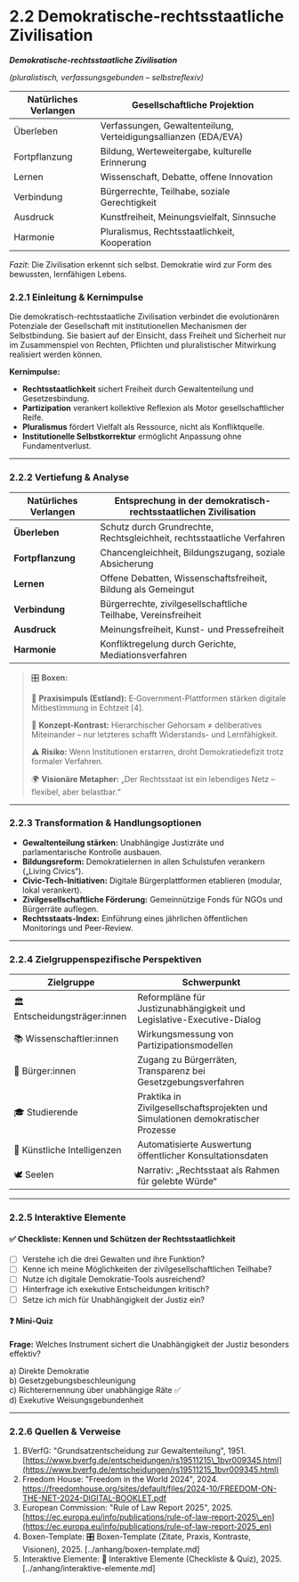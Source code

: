 # 2.2 Demokratische-rechtsstaatliche Zivilisation

_**Demokratische-rechtsstaatliche Zivilisation**_

_(pluralistisch, verfassungsgebunden – selbstreflexiv)_

| Natürliches Verlangen | Gesellschaftliche Projektion                                    |
| --------------------- | --------------------------------------------------------------- |
| Überleben             | Verfassungen, Gewaltenteilung, Verteidigungsallianzen (EDA/EVA) |
| Fortpflanzung         | Bildung, Werteweitergabe, kulturelle Erinnerung                 |
| Lernen                | Wissenschaft, Debatte, offene Innovation                        |
| Verbindung            | Bürgerrechte, Teilhabe, soziale Gerechtigkeit                   |
| Ausdruck              | Kunstfreiheit, Meinungsvielfalt, Sinnsuche                      |
| Harmonie              | Pluralismus, Rechtsstaatlichkeit, Kooperation                   |

_Fazit_: Die Zivilisation erkennt sich selbst. Demokratie wird zur Form des bewussten, lernfähigen Lebens.

### 2.2.1 Einleitung & Kernimpulse

Die demokratisch-rechtsstaatliche Zivilisation verbindet die evolutionären Potenziale der Gesellschaft mit institutionellen Mechanismen der Selbstbindung. Sie basiert auf der Einsicht, dass Freiheit und Sicherheit nur im Zusammenspiel von Rechten, Pflichten und pluralistischer Mitwirkung realisiert werden können.

**Kernimpulse:**

* **Rechtsstaatlichkeit** sichert Freiheit durch Gewaltenteilung und Gesetzesbindung.
* **Partizipation** verankert kollektive Reflexion als Motor gesellschaftlicher Reife.
* **Pluralismus** fördert Vielfalt als Ressource, nicht als Konfliktquelle.
* **Institutionelle Selbstkorrektur** ermöglicht Anpassung ohne Fundamentverlust.

***

### 2.2.2 Vertiefung & Analyse

| Natürliches Verlangen | Entsprechung in der demokratisch-rechtsstaatlichen Zivilisation        |
| --------------------- | ---------------------------------------------------------------------- |
| **Überleben**         | Schutz durch Grundrechte, Rechtsgleichheit, rechtsstaatliche Verfahren |
| **Fortpflanzung**     | Chancengleichheit, Bildungszugang, soziale Absicherung                 |
| **Lernen**            | Offene Debatten, Wissenschaftsfreiheit, Bildung als Gemeingut          |
| **Verbindung**        | Bürgerrechte, zivilgesellschaftliche Teilhabe, Vereinsfreiheit         |
| **Ausdruck**          | Meinungsfreiheit, Kunst- und Pressefreiheit                            |
| **Harmonie**          | Konfliktregelung durch Gerichte, Mediationsverfahren                   |

> 🎛️ **Boxen:**
>
> 📌 **Praxisimpuls (Estland):** E‑Government-Plattformen stärken digitale Mitbestimmung in Echtzeit \[4].
>
> 🧠 **Konzept-Kontrast:** Hierarchischer Gehorsam ≠ deliberatives Miteinander – nur letzteres schafft Widerstands- und Lernfähigkeit.
>
> ⚠️ **Risiko:** Wenn Institutionen erstarren, droht Demokratiedefizit trotz formaler Verfahren.
>
> 🌍 **Visionäre Metapher:** „Der Rechtsstaat ist ein lebendiges Netz – flexibel, aber belastbar.“

***

### 2.2.3 Transformation & Handlungsoptionen

* **Gewaltenteilung stärken:** Unabhängige Justizräte und parlamentarische Kontrolle ausbauen.
* **Bildungsreform:** Demokratielernen in allen Schulstufen verankern („Living Civics“).
* **Civic-Tech-Initiativen:** Digitale Bürgerplattformen etablieren (modular, lokal verankert).
* **Zivilgesellschaftliche Förderung:** Gemeinnützige Fonds für NGOs und Bürgerräte auflegen.
* **Rechtsstaats-Index:** Einführung eines jährlichen öffentlichen Monitorings und Peer-Review.

***

### 2.2.4 Zielgruppenspezifische Perspektiven

| Zielgruppe                    | Schwerpunkt                                                                      |
| ----------------------------- | -------------------------------------------------------------------------------- |
| 🏛️ Entscheidungsträger:innen | Reformpläne für Justizunabhängigkeit und Legislative-Executive-Dialog            |
| 📚 Wissenschaftler:innen      | Wirkungsmessung von Partizipationsmodellen                                       |
| 🧍 Bürger:innen               | Zugang zu Bürgerräten, Transparenz bei Gesetzgebungsverfahren                    |
| 🎓 Studierende                | Praktika in Zivilgesellschaftsprojekten und Simulationen demokratischer Prozesse |
| 🤖 Künstliche Intelligenzen   | Automatisierte Auswertung öffentlicher Konsultationsdaten                        |
| 🕊️ Seelen                    | Narrativ: „Rechtsstaat als Rahmen für gelebte Würde“                             |

***

### 2.2.5 Interaktive Elemente

#### ✅ Checkliste: Kennen und Schützen der Rechtsstaatlichkeit

* [ ] Verstehe ich die drei Gewalten und ihre Funktion?
* [ ] Kenne ich meine Möglichkeiten der zivilgesellschaftlichen Teilhabe?
* [ ] Nutze ich digitale Demokratie-Tools ausreichend?
* [ ] Hinterfrage ich exekutive Entscheidungen kritisch?
* [ ] Setze ich mich für Unabhängigkeit der Justiz ein?

#### ❓ Mini-Quiz

**Frage:** Welches Instrument sichert die Unabhängigkeit der Justiz besonders effektiv?

a) Direkte Demokratie\
b) Gesetzgebungsbeschleunigung\
c) Richterernennung über unabhängige Räte ✅\
d) Exekutive Weisungsgebundenheit

***

### 2.2.6 Quellen & Verweise

1. BVerfG: "Grundsatzentscheidung zur Gewaltenteilung", 1951. [https://www.bverfg.de/entscheidungen/rs19511215\_1bvr009345.html](https://www.bverfg.de/entscheidungen/rs19511215_1bvr009345.html)
2. Freedom House: "Freedom in the World 2024", 2024. [https://freedomhouse.org/sites/default/files/2024-10/FREEDOM-ON-THE-NET-2024-DIGITAL-BOOKLET.pdf ](https://freedomhouse.org/sites/default/files/2024-10/FREEDOM-ON-THE-NET-2024-DIGITAL-BOOKLET.pdf)
3. European Commission: "Rule of Law Report 2025", 2025. [https://ec.europa.eu/info/publications/rule-of-law-report-2025\_en](https://ec.europa.eu/info/publications/rule-of-law-report-2025_en)
4. Boxen-Template: 🎛️ Boxen-Template (Zitate, Praxis, Kontraste, Visionen), 2025. \[../anhang/boxen-template.md]
5. Interaktive Elemente: 🧩 Interaktive Elemente (Checkliste & Quiz), 2025. \[../anhang/interaktive-elemente.md]
